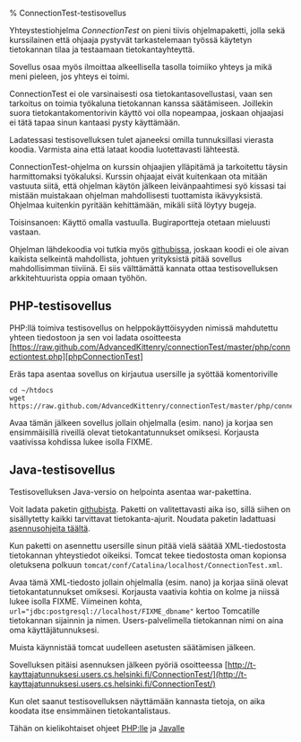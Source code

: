 % ConnectionTest-testisovellus
<!-- order: 2 -->
<!-- tags: viikko2 -->

Yhteystestiohjelma *ConnectionTest* on pieni tiivis ohjelmapaketti, jolla sekä 
kurssilainen että ohjaaja pystyvät tarkastelemaan työssä käytetyn tietokannan tilaa
ja testaamaan tietokantayhteyttä.

Sovellus osaa myös ilmoittaa alkeellisella tasolla toimiiko yhteys 
ja mikä meni pieleen, jos yhteys ei toimi.

ConnectionTest ei ole varsinaisesti osa tietokantasovellustasi,
vaan sen tarkoitus on toimia työkaluna tietokannan kanssa
säätämiseen. 
Joillekin suora tietokantakomentorivin käyttö
voi olla nopeampaa, joskaan ohjaajasi ei tätä tapaa sinun kantaasi pysty käyttämään.

<alert>
Ladatessasi testisovelluksen tulet ajaneeksi omilla tunnuksillasi 
vierasta koodia. Varmista aina että lataat koodia luotettavasti lähteestä.

ConnectionTest-ohjelma on kurssin ohjaajien ylläpitämä
ja tarkoitettu täysin harmittomaksi työkaluksi.
Kurssin ohjaajat eivät kuitenkaan ota mitään vastuuta siitä, että
ohjelman käytön jälkeen leivänpaahtimesi syö kissasi tai mistään 
muistakaan ohjelman mahdollisesti tuottamista ikävyyksistä.
Ohjelmaa kuitenkin pyritään kehittämään, mikäli siitä löytyy bugeja.

Toisinsanoen: Käyttö omalla vastuulla. Bugiraportteja otetaan mieluusti vastaan.
</alert>

Ohjelman lähdekoodia voi tutkia myös [githubissa][connectionTest],
joskaan koodi ei ole aivan kaikista selkeintä mahdollista,
johtuen yrityksistä pitää sovellus mahdollisimman tiiviinä.
Ei siis välttämättä kannata ottaa testisovelluksen arkkitehtuurista oppia omaan työhön.

## PHP-testisovellus

PHP:llä toimiva testisovellus on helppokäyttöisyyden nimissä mahdutettu yhteen tiedostoon
ja sen voi ladata osoitteesta 
[https://raw.github.com/AdvancedKittenry/connectionTest/master/php/connectiontest.php][phpConnectionTest]

Eräs tapa asentaa sovellus on kirjautua usersille ja syöttää komentoriville

```
cd ~/htdocs
wget https://raw.github.com/AdvancedKittenry/connectionTest/master/php/connectiontest.php

```

Avaa tämän jälkeen sovellus jollain ohjelmalla (esim. nano) ja korjaa
sen ensimmäisillä riveillä olevat tietokantatunnukset omiksesi.
Korjausta vaativissa kohdissa lukee isolla FIXME.

## Java-testisovellus

Testisovelluksen Java-versio on helpointa asentaa war-pakettina.

Voit ladata paketin [githubista][javaConnectionTest]. 
Paketti on valitettavasti aika iso, sillä siihen on sisällytetty kaikki tarvittavat tietokanta-ajurit.
Noudata paketin ladattuasi [asennusohjeita täältä]({{rootdir}}koodaaminen/java/java-war-paketit.html).

Kun paketti on asennettu usersille sinun pitää vielä säätää
XML-tiedostosta tietokannan yhteystiedot oikeiksi.
Tomcat tekee tiedostosta oman kopionsa oletuksena polkuun 
`tomcat/conf/Catalina/localhost/ConnectionTest.xml`.

Avaa tämä XML-tiedosto jollain ohjelmalla (esim. nano) ja korjaa
siinä olevat tietokantatunnukset omiksesi.
Korjausta vaativia kohtia on kolme ja niissä lukee isolla FIXME.
Viimeinen kohta, `url="jdbc:postgresql://localhost/FIXME_dbname"` 
kertoo Tomcatille tietokannan sijainnin ja nimen. 
Users-palvelimella tietokannan nimi on aina oma käyttäjätunnuksesi.

Muista käynnistää tomcat uudelleen asetusten säätämisen jälkeen.

Sovelluksen pitäisi asennuksen jälkeen pyöriä osoitteessa [http://t-kayttajatunnuksesi.users.cs.helsinki.fi/ConnectionTest/](http://t-kayttajatunnuksesi.users.cs.helsinki.fi/ConnectionTest/)

[connectionTest]: https://github.com/AdvancedKittenry/connectionTest
[javaConnectionTest]: https://raw.github.com/AdvancedKittenry/connectionTest/master/java/dist/ConnectionTest.war
[phpConnectionTest]: https://raw.github.com/AdvancedKittenry/connectionTest/master/php/connectiontest.php

<next>
Kun olet saanut testisovelluksen näyttämään kannasta tietoja,
on aika koodata itse ensimmäinen tietokantalistaus.

Tähän on kielikohtaiset ohjeet [PHP:lle](php/listaustesti.html)
ja [Javalle](java/listaustesti.html)
</next>
